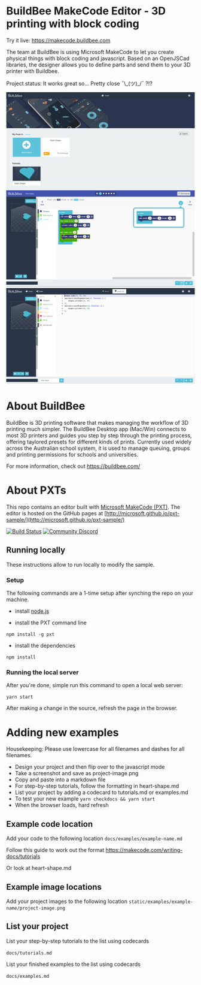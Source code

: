 # BuildBee MakeCode Editor - 3D printing with block coding
Try it live: https://makecode.buildbee.com

The team at BuildBee is using Microsoft MakeCode to let you create physical things with block coding and javascript.  Based on an OpenJSCad libraries, the designer allows you to define parts and send them to your 3D printer with Buildbee. 

Project status: It works great so... Pretty close ¯\\\_(ツ)\_/¯ ?!?

![projects](./docs/screenshots/projects.png)
![tutorials](./docs/screenshots/tutorial.png)
![javascript](./docs/screenshots/javascript.png)

# About BuildBee 
BuildBee is 3D printing software that makes managing the workflow of 3D printing much simpler.  The BuildBee Desktop app (Mac/Win) connects to most 3D printers and guides you step by step through the printing process, offering taylored presets for different kinds of prints. Currently used widely across the Australian school system, it is used to manage queuing, groups and printing permissions for schools and universities. 

For more information, check out 
https://buildbee.com/

# About PXTs

This repo contains an editor built with [Microsoft MakeCode (PXT)](https://github.com/Microsoft/pxt). The editor is hosted on the GitHub pages at [http://microsoft.github.io/pxt-sample/](http://microsoft.github.io/pxt-sample/)

[![Build Status](https://travis-ci.org/Microsoft/pxt-sample.svg?branch=master)](https://travis-ci.org/Microsoft/pxt-sample)
[![Community Discord](https://img.shields.io/discord/448979533891371018.svg)](https://aka.ms/makecodecommunity)



## Running locally

These instructions allow to run locally to modify the sample.

### Setup

The following commands are a 1-time setup after synching the repo on your machine.

* install [node.js](https://nodejs.org/en/)

* install the PXT command line
```
npm install -g pxt
```
* install the dependencies
```
npm install
```

### Running the local server

After you're done, simple run this command to open a local web server:
```
yarn start
```

After making a change in the source, refresh the page in the browser.


# Adding new examples

Housekeeping: Please use lowercase for all filenames and dashes for all filenames.


* Design your project and then flip over to the javascript mode
* Take a screenshot and save as project-image.png
* Copy and paste into a markdown file
* For step-by-step tutorials, follow the formatting in heart-shape.md
* List your project by adding a codecard to tutorials.md or examples.md
* To test your new example 
```yarn checkdocs && yarn start```
* When the browser loads, hard refresh 


## Example code location
Add your code to the following location
```docs/examples/example-name.md```

Follow this guide to work out the format
https://makecode.com/writing-docs/tutorials

Or look at heart-shape.md

## Example image locations
Add your project images to the following location
```static/examples/example-name/project-image.png```

## List your project
List your step-by-step tutorials to the list using codecards

```docs/tutorials.md```

List your finished examples to the list using codecards
 
```docs/examples.md```

